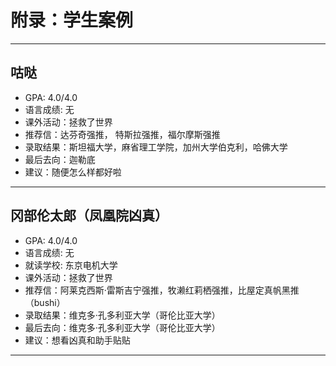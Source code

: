 # 附录：学生案例

***

## 咕哒

- GPA: 4.0/4.0
- 语言成绩: 无
- 课外活动：拯救了世界
- 推荐信：达芬奇强推， 特斯拉强推，福尔摩斯强推
- 录取结果：斯坦福大学，麻省理工学院，加州大学伯克利，哈佛大学
- 最后去向：迦勒底
- 建议：随便怎么样都好啦

***

## 冈部伦太郎（凤凰院凶真）

- GPA: 4.0/4.0
- 语言成绩: 无
- 就读学校: 东京电机大学
- 课外活动：拯救了世界
- 推荐信：阿莱克西斯·雷斯吉宁强推，牧濑红莉栖强推，比屋定真帆黑推（bushi）
- 录取结果：维克多·孔多利亚大学（哥伦比亚大学）
- 最后去向：维克多·孔多利亚大学（哥伦比亚大学）
- 建议：想看凶真和助手贴贴

***
